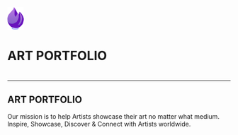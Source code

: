 <img src="img/small-logo.png" > <h1>ART PORTFOLIO<h1>
- - - - 
## ART PORTFOLIO  ##
Our mission is to help Artists showcase their art no matter what medium. 
Inspire, Showcase, Discover & Connect with Artists worldwide.

